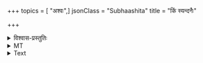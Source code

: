 +++
topics = [ "अश्वः",]
jsonClass = "Subhaashita"
title = "किं स्यन्दनैः"

+++

<details><summary>विश्वास-प्रस्तुतिः</summary>

किं स्यन्दनैः केतन-दीर्ण-मेघैः  
किं वा गजैर्-गण्ड-विदीर्ण-दानैः ।  
किं पत्तिभिर् वा - तुरगो यदि स्यात्  
स एव संख्येषु जयं प्रसूयते ॥
</details>



<details><summary>MT</summary>

Of what avail are war-chariots with banners piercing the clouds?  
Or of what use are elephants with temples oozing with ichor?  
Or what of value are infantry-men if you have the horse?  
That alone will bring victory in the sencounter of the hosts.  
(The age of cavalry as expressed in a lokokti recorded by a kali~Ngan prince)
</details>



<details><summary>Text</summary>

किं स्यन्दनैः केतन-दीर्ण-मेघैः  
किं वा गजैर्-गण्ड-विदीर्ण-दानैः ।  
किं पत्तिभिर् वा - तुरगो यदि स्यात्  
स एव संख्येषु जयं प्रसूयते ॥
</details>
